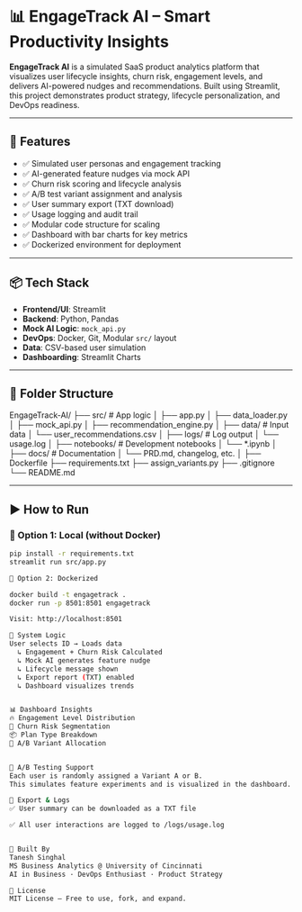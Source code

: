 # 📊 EngageTrack AI – Smart Productivity Insights

**EngageTrack AI** is a simulated SaaS product analytics platform that visualizes user lifecycle insights, churn risk, engagement levels, and delivers AI-powered nudges and recommendations. Built using Streamlit, this project demonstrates product strategy, lifecycle personalization, and DevOps readiness.

---

## 🚀 Features

- ✅ Simulated user personas and engagement tracking
- ✅ AI-generated feature nudges via mock API
- ✅ Churn risk scoring and lifecycle analysis
- ✅ A/B test variant assignment and analysis
- ✅ User summary export (TXT download)
- ✅ Usage logging and audit trail
- ✅ Modular code structure for scaling
- ✅ Dashboard with bar charts for key metrics
- ✅ Dockerized environment for deployment

---

## 📦 Tech Stack

- **Frontend/UI**: Streamlit
- **Backend**: Python, Pandas
- **Mock AI Logic**: `mock_api.py`
- **DevOps**: Docker, Git, Modular `src/` layout
- **Data**: CSV-based user simulation
- **Dashboarding**: Streamlit Charts

---

## 📂 Folder Structure

EngageTrack-AI/
├── src/ # App logic
│ ├── app.py
│ ├── data_loader.py
│ ├── mock_api.py
│ ├── recommendation_engine.py
│
├── data/ # Input data
│ └── user_recommendations.csv
│
├── logs/ # Log output
│ └── usage.log
│
├── notebooks/ # Development notebooks
│ └── *.ipynb
│
├── docs/ # Documentation
│ └── PRD.md, changelog, etc.
│
├── Dockerfile
├── requirements.txt
├── assign_variants.py
├── .gitignore
└── README.md

---

## ▶️ How to Run

### 🔧 Option 1: Local (without Docker)
```bash
pip install -r requirements.txt
streamlit run src/app.py

🐳 Option 2: Dockerized

docker build -t engagetrack .
docker run -p 8501:8501 engagetrack

Visit: http://localhost:8501

🧠 System Logic
User selects ID → Loads data
  ↳ Engagement + Churn Risk Calculated
  ↳ Mock AI generates feature nudge
  ↳ Lifecycle message shown
  ↳ Export report (TXT) enabled
  ↳ Dashboard visualizes trends


📊 Dashboard Insights
🔥 Engagement Level Distribution
🚨 Churn Risk Segmentation
📦 Plan Type Breakdown
🧪 A/B Variant Allocation


🧪 A/B Testing Support
Each user is randomly assigned a Variant A or B.
This simulates feature experiments and is visualized in the dashboard.

📄 Export & Logs
✅ User summary can be downloaded as a TXT file

✅ All user interactions are logged to /logs/usage.log


💼 Built By
Tanesh Singhal
MS Business Analytics @ University of Cincinnati
AI in Business · DevOps Enthusiast · Product Strategy

📄 License
MIT License – Free to use, fork, and expand.

